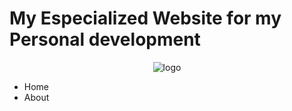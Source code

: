 # My Especialized Website for my Personal development

<div align="center">
  
![logo](https://github.com/user-attachments/assets/d0162914-64ee-4ea3-8175-6b2f14f5ac27) 

</div>
 



  
- Home
- About 

